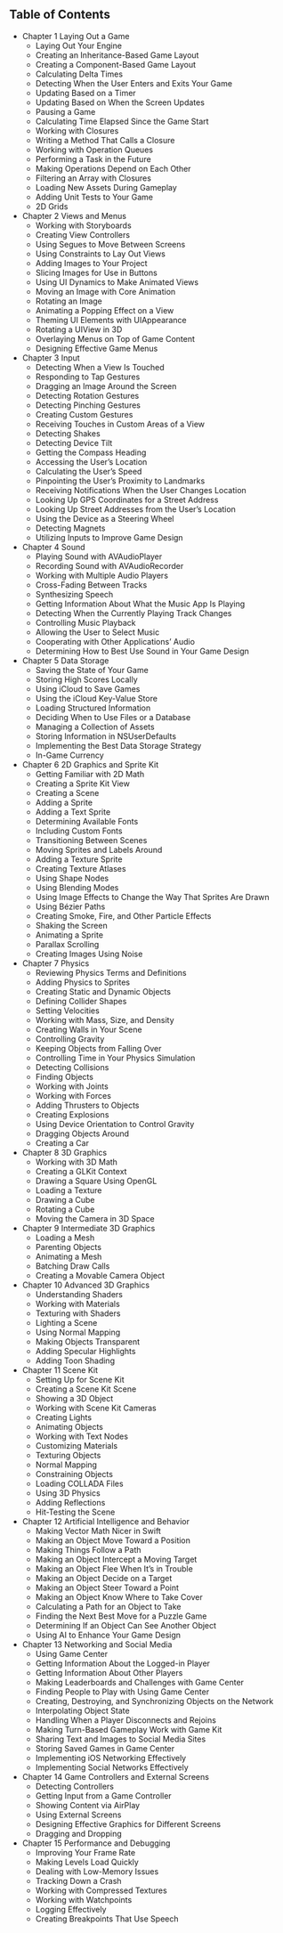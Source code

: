 ## Table of Contents
- Chapter 1 Laying Out a Game
  - Laying Out Your Engine
  - Creating an Inheritance-Based Game Layout
  - Creating a Component-Based Game Layout
  - Calculating Delta Times
  - Detecting When the User Enters and Exits Your Game
  - Updating Based on a Timer
  - Updating Based on When the Screen Updates
  - Pausing a Game
  - Calculating Time Elapsed Since the Game Start
  - Working with Closures
  - Writing a Method That Calls a Closure
  - Working with Operation Queues
  - Performing a Task in the Future
  - Making Operations Depend on Each Other
  - Filtering an Array with Closures
  - Loading New Assets During Gameplay
  - Adding Unit Tests to Your Game
  - 2D Grids
- Chapter 2 Views and Menus
  - Working with Storyboards
  - Creating View Controllers
  - Using Segues to Move Between Screens
  - Using Constraints to Lay Out Views
  - Adding Images to Your Project
  - Slicing Images for Use in Buttons
  - Using UI Dynamics to Make Animated Views
  - Moving an Image with Core Animation
  - Rotating an Image
  - Animating a Popping Effect on a View
  - Theming UI Elements with UIAppearance
  - Rotating a UIView in 3D
  - Overlaying Menus on Top of Game Content
  - Designing Effective Game Menus
- Chapter 3 Input
  - Detecting When a View Is Touched
  - Responding to Tap Gestures
  - Dragging an Image Around the Screen
  - Detecting Rotation Gestures
  - Detecting Pinching Gestures
  - Creating Custom Gestures
  - Receiving Touches in Custom Areas of a View
  - Detecting Shakes
  - Detecting Device Tilt
  - Getting the Compass Heading
  - Accessing the User’s Location
  - Calculating the User’s Speed
  - Pinpointing the User’s Proximity to Landmarks
  - Receiving Notifications When the User Changes Location
  - Looking Up GPS Coordinates for a Street Address
  - Looking Up Street Addresses from the User’s Location
  - Using the Device as a Steering Wheel
  - Detecting Magnets
  - Utilizing Inputs to Improve Game Design
- Chapter 4 Sound
  - Playing Sound with AVAudioPlayer
  - Recording Sound with AVAudioRecorder
  - Working with Multiple Audio Players
  - Cross-Fading Between Tracks
  - Synthesizing Speech
  - Getting Information About What the Music App Is Playing
  - Detecting When the Currently Playing Track Changes
  - Controlling Music Playback
  - Allowing the User to Select Music
  - Cooperating with Other Applications’ Audio
  - Determining How to Best Use Sound in Your Game Design
- Chapter 5 Data Storage
  - Saving the State of Your Game
  - Storing High Scores Locally
  - Using iCloud to Save Games
  - Using the iCloud Key-Value Store
  - Loading Structured Information
  - Deciding When to Use Files or a Database
  - Managing a Collection of Assets
  - Storing Information in NSUserDefaults
  - Implementing the Best Data Storage Strategy
  - In-Game Currency
- Chapter 6 2D Graphics and Sprite Kit
  - Getting Familiar with 2D Math
  - Creating a Sprite Kit View
  - Creating a Scene
  - Adding a Sprite
  - Adding a Text Sprite
  - Determining Available Fonts
  - Including Custom Fonts
  - Transitioning Between Scenes
  - Moving Sprites and Labels Around
  - Adding a Texture Sprite
  - Creating Texture Atlases
  - Using Shape Nodes
  - Using Blending Modes
  - Using Image Effects to Change the Way That Sprites Are Drawn
  - Using Bézier Paths
  - Creating Smoke, Fire, and Other Particle Effects
  - Shaking the Screen
  - Animating a Sprite
  - Parallax Scrolling
  - Creating Images Using Noise
- Chapter 7 Physics
  - Reviewing Physics Terms and Definitions
  - Adding Physics to Sprites
  - Creating Static and Dynamic Objects
  - Defining Collider Shapes
  - Setting Velocities
  - Working with Mass, Size, and Density
  - Creating Walls in Your Scene
  - Controlling Gravity
  - Keeping Objects from Falling Over
  - Controlling Time in Your Physics Simulation
  - Detecting Collisions
  - Finding Objects
  - Working with Joints
  - Working with Forces
  - Adding Thrusters to Objects
  - Creating Explosions
  - Using Device Orientation to Control Gravity
  - Dragging Objects Around
  - Creating a Car
- Chapter 8 3D Graphics
  - Working with 3D Math
  - Creating a GLKit Context
  - Drawing a Square Using OpenGL
  - Loading a Texture
  - Drawing a Cube
  - Rotating a Cube
  - Moving the Camera in 3D Space
- Chapter 9 Intermediate 3D Graphics
  - Loading a Mesh
  - Parenting Objects
  - Animating a Mesh
  - Batching Draw Calls
  - Creating a Movable Camera Object
- Chapter 10 Advanced 3D Graphics
  - Understanding Shaders
  - Working with Materials
  - Texturing with Shaders
  - Lighting a Scene
  - Using Normal Mapping
  - Making Objects Transparent
  - Adding Specular Highlights
  - Adding Toon Shading
- Chapter 11 Scene Kit
  - Setting Up for Scene Kit
  - Creating a Scene Kit Scene
  - Showing a 3D Object
  - Working with Scene Kit Cameras
  - Creating Lights
  - Animating Objects
  - Working with Text Nodes
  - Customizing Materials
  - Texturing Objects
  - Normal Mapping
  - Constraining Objects
  - Loading COLLADA Files
  - Using 3D Physics
  - Adding Reflections
  - Hit-Testing the Scene
- Chapter 12 Artificial Intelligence and Behavior
  - Making Vector Math Nicer in Swift
  - Making an Object Move Toward a Position
  - Making Things Follow a Path
  - Making an Object Intercept a Moving Target
  - Making an Object Flee When It’s in Trouble
  - Making an Object Decide on a Target
  - Making an Object Steer Toward a Point
  - Making an Object Know Where to Take Cover
  - Calculating a Path for an Object to Take
  - Finding the Next Best Move for a Puzzle Game
  - Determining If an Object Can See Another Object
  - Using AI to Enhance Your Game Design
- Chapter 13 Networking and Social Media
  - Using Game Center
  - Getting Information About the Logged-in Player
  - Getting Information About Other Players
  - Making Leaderboards and Challenges with Game Center
  - Finding People to Play with Using Game Center
  - Creating, Destroying, and Synchronizing Objects on the Network
  - Interpolating Object State
  - Handling When a Player Disconnects and Rejoins
  - Making Turn-Based Gameplay Work with Game Kit
  - Sharing Text and Images to Social Media Sites
  - Storing Saved Games in Game Center
  - Implementing iOS Networking Effectively
  - Implementing Social Networks Effectively
- Chapter 14 Game Controllers and External Screens
  - Detecting Controllers
  - Getting Input from a Game Controller
  - Showing Content via AirPlay
  - Using External Screens
  - Designing Effective Graphics for Different Screens
  - Dragging and Dropping
- Chapter 15 Performance and Debugging
  - Improving Your Frame Rate
  - Making Levels Load Quickly
  - Dealing with Low-Memory Issues
  - Tracking Down a Crash
  - Working with Compressed Textures
  - Working with Watchpoints
  - Logging Effectively
  - Creating Breakpoints That Use Speech